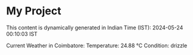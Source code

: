 # My Project

This content is dynamically generated in Indian Time (IST): 2024-05-24 00:10:03 IST


Current Weather in Coimbatore:
Temperature: 24.88 °C
Condition: drizzle
